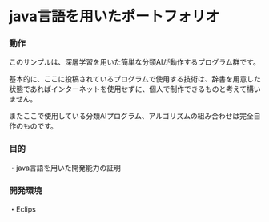 # java言語を用いたポートフォリオ

### 動作

このサンプルは、深層学習を用いた簡単な分類AIが動作するプログラム群です。

基本的に、ここに投稿されているプログラムで使用する技術は、辞書を用意した状態であればインターネットを使用せずに、個人で制作できるものと考えて構いません。

またここで使用している分類AIプログラム、アルゴリズムの組み合わせは完全自作のものです。

### 目的

・java言語を用いた開発能力の証明

### 開発環境

・Eclips
